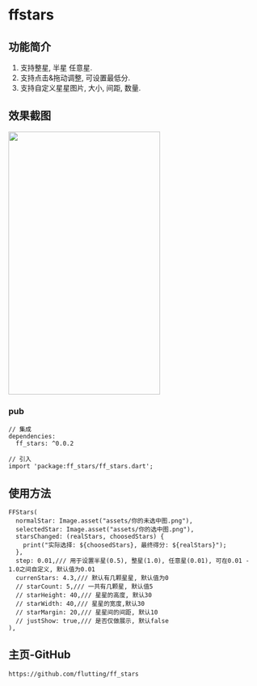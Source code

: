 # ffstars

## 功能简介
1. 支持整星, 半星 任意星.
2. 支持点击&拖动调整, 可设置最低分.
3. 支持自定义星星图片, 大小, 间距, 数量.

## 效果截图
<img src="https://github.com/flutting/ZZResources/blob/master/ZZResources/flutter/flutter_stars.png" width="300" height="520">

### pub
```
// 集成
dependencies:
  ff_stars: ^0.0.2

// 引入
import 'package:ff_stars/ff_stars.dart';
```

## 使用方法
```
FFStars(
  normalStar: Image.asset("assets/你的未选中图.png"),
  selectedStar: Image.asset("assets/你的选中图.png"),
  starsChanged: (realStars, choosedStars) {
    print("实际选择: ${choosedStars}, 最终得分: ${realStars}");
  },
  step: 0.01,/// 用于设置半星(0.5), 整星(1.0), 任意星(0.01), 可在0.01 - 1.0之间自定义, 默认值为0.01
  currenStars: 4.3,/// 默认有几颗星星, 默认值为0
  // starCount: 5,/// 一共有几颗星, 默认值5
  // starHeight: 40,/// 星星的高度, 默认30
  // starWidth: 40,/// 星星的宽度,默认30
  // starMargin: 20,/// 星星间的间距, 默认10
  // justShow: true,/// 是否仅做展示, 默认false
),
```

## 主页-GitHub
```
https://github.com/flutting/ff_stars
```